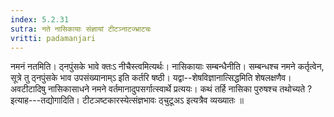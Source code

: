 ```yaml
---
index: 5.2.31
sutra: नते नासिकायाः संज्ञायां टीटञ्नाटज्भ्राटचः
vritti: padamanjari
---
```


 नमनं नतमिति। ठ्नपुंसके भावे क्तःऽ नीचैस्त्वमित्यर्थः। नासिकायाः सम्बन्धैनीति। सम्बन्धश्च नमने कर्तृत्वेन, सूत्रे तु ठ्नपुंसके भाव उपसंख्यानाम्ऽ इति कर्तरि षष्ठी। यद्वा--शेषविज्ञानात्सिद्धमिति शेषलक्षणैव। अवटीटादिषु नासिकासाधने नमने वर्तमानादुपसर्गात्स्वार्थे प्रत्ययः। कथं तर्हि नासिका पुरुषश्च तथोच्यते ? इत्याह---तद्योगादिति। टीटञष्टकारस्येत्संज्ञभावः ठ्चुटूअऽ इत्यत्रैव व्यख्यातः ॥
